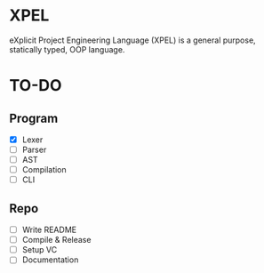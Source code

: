 # XPEL
eXplicit Project Engineering Language (XPEL) is a general purpose, statically typed, OOP language.
# TO-DO
## Program
- [x] Lexer
- [ ] Parser
- [ ] AST
- [ ] Compilation
- [ ] CLI
## Repo
- [ ] Write README
- [ ] Compile & Release
- [ ] Setup VC
- [ ] Documentation
